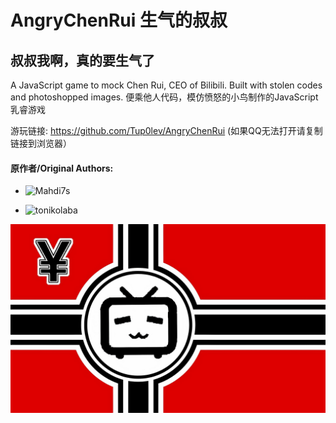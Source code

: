 # AngryChenRui 生气的叔叔 
叔叔我啊，真的要生气了
-------------------------------------------------
A JavaScript game to mock Chen Rui, CEO of Bilibili. Built with stolen codes and photoshopped images. 
便乘他人代码，模仿愤怒的小鸟制作的JavaScript乳睿游戏 

游玩链接: https://github.com/Tup0lev/AngryChenRui (如果QQ无法打开请复制链接到浏览器）

#### 原作者/Original Authors:

*  ![Mahdi7s](https://github.com/Mahdi7s)

*  ![tonikolaba](https://github.com/tonikolaba)

![Alt text](https://github.com/Tup0lev/AngryChenRui/blob/master/FLAG.jpg?raw=true"ArtofSoul")
